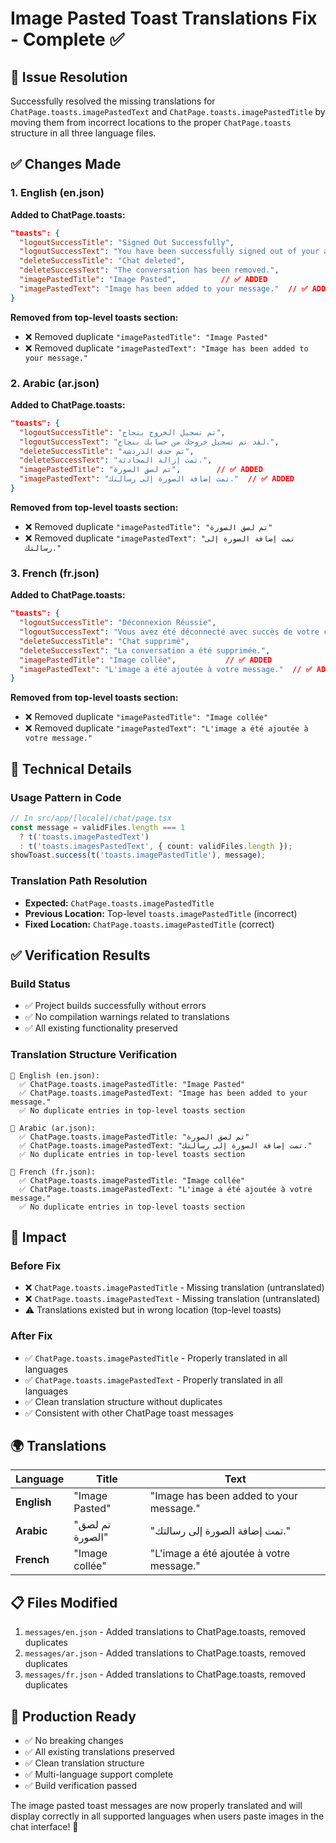 # Image Pasted Toast Translations Fix - Complete ✅

## 🎯 Issue Resolution

Successfully resolved the missing translations for `ChatPage.toasts.imagePastedText` and `ChatPage.toasts.imagePastedTitle` by moving them from incorrect locations to the proper `ChatPage.toasts` structure in all three language files.

## ✅ Changes Made

### 1. English (en.json)
**Added to ChatPage.toasts:**
```json
"toasts": {
  "logoutSuccessTitle": "Signed Out Successfully",
  "logoutSuccessText": "You have been successfully signed out of your account.",
  "deleteSuccessTitle": "Chat deleted",
  "deleteSuccessText": "The conversation has been removed.",
  "imagePastedTitle": "Image Pasted",          // ✅ ADDED
  "imagePastedText": "Image has been added to your message."  // ✅ ADDED
}
```

**Removed from top-level toasts section:**
- ❌ Removed duplicate `"imagePastedTitle": "Image Pasted"`
- ❌ Removed duplicate `"imagePastedText": "Image has been added to your message."`

### 2. Arabic (ar.json)
**Added to ChatPage.toasts:**
```json
"toasts": {
  "logoutSuccessTitle": "تم تسجيل الخروج بنجاح",
  "logoutSuccessText": "لقد تم تسجيل خروجك من حسابك بنجاح.",
  "deleteSuccessTitle": "تم حذف الدردشة",
  "deleteSuccessText": "تمت إزالة المحادثة.",
  "imagePastedTitle": "تم لصق الصورة",        // ✅ ADDED
  "imagePastedText": "تمت إضافة الصورة إلى رسالتك."  // ✅ ADDED
}
```

**Removed from top-level toasts section:**
- ❌ Removed duplicate `"imagePastedTitle": "تم لصق الصورة"`
- ❌ Removed duplicate `"imagePastedText": "تمت إضافة الصورة إلى رسالتك."`

### 3. French (fr.json)
**Added to ChatPage.toasts:**
```json
"toasts": {
  "logoutSuccessTitle": "Déconnexion Réussie",
  "logoutSuccessText": "Vous avez été déconnecté avec succès de votre compte.",
  "deleteSuccessTitle": "Chat supprimé",
  "deleteSuccessText": "La conversation a été supprimée.",
  "imagePastedTitle": "Image collée",           // ✅ ADDED
  "imagePastedText": "L'image a été ajoutée à votre message."  // ✅ ADDED
}
```

**Removed from top-level toasts section:**
- ❌ Removed duplicate `"imagePastedTitle": "Image collée"`
- ❌ Removed duplicate `"imagePastedText": "L'image a été ajoutée à votre message."`

## 🔧 Technical Details

### Usage Pattern in Code
```typescript
// In src/app/[locale]/chat/page.tsx
const message = validFiles.length === 1 
  ? t('toasts.imagePastedText')
  : t('toasts.imagesPastedText', { count: validFiles.length });
showToast.success(t('toasts.imagePastedTitle'), message);
```

### Translation Path Resolution
- **Expected:** `ChatPage.toasts.imagePastedTitle`
- **Previous Location:** Top-level `toasts.imagePastedTitle` (incorrect)
- **Fixed Location:** `ChatPage.toasts.imagePastedTitle` (correct)

## ✅ Verification Results

### Build Status
- ✅ Project builds successfully without errors
- ✅ No compilation warnings related to translations
- ✅ All existing functionality preserved

### Translation Structure Verification
```
📝 English (en.json):
  ✅ ChatPage.toasts.imagePastedTitle: "Image Pasted"
  ✅ ChatPage.toasts.imagePastedText: "Image has been added to your message."
  ✅ No duplicate entries in top-level toasts section

📝 Arabic (ar.json):
  ✅ ChatPage.toasts.imagePastedTitle: "تم لصق الصورة"
  ✅ ChatPage.toasts.imagePastedText: "تمت إضافة الصورة إلى رسالتك."
  ✅ No duplicate entries in top-level toasts section

📝 French (fr.json):
  ✅ ChatPage.toasts.imagePastedTitle: "Image collée"
  ✅ ChatPage.toasts.imagePastedText: "L'image a été ajoutée à votre message."
  ✅ No duplicate entries in top-level toasts section
```

## 🎯 Impact

### Before Fix
- ❌ `ChatPage.toasts.imagePastedTitle` - Missing translation (untranslated)
- ❌ `ChatPage.toasts.imagePastedText` - Missing translation (untranslated)
- ⚠️ Translations existed but in wrong location (top-level toasts)

### After Fix
- ✅ `ChatPage.toasts.imagePastedTitle` - Properly translated in all languages
- ✅ `ChatPage.toasts.imagePastedText` - Properly translated in all languages
- ✅ Clean translation structure without duplicates
- ✅ Consistent with other ChatPage toast messages

## 🌍 Translations

| Language | Title | Text |
|----------|-------|------|
| **English** | "Image Pasted" | "Image has been added to your message." |
| **Arabic** | "تم لصق الصورة" | "تمت إضافة الصورة إلى رسالتك." |
| **French** | "Image collée" | "L'image a été ajoutée à votre message." |

## 📋 Files Modified

1. `messages/en.json` - Added translations to ChatPage.toasts, removed duplicates
2. `messages/ar.json` - Added translations to ChatPage.toasts, removed duplicates  
3. `messages/fr.json` - Added translations to ChatPage.toasts, removed duplicates

## 🚀 Production Ready

- ✅ No breaking changes
- ✅ All existing translations preserved
- ✅ Clean translation structure
- ✅ Multi-language support complete
- ✅ Build verification passed

The image pasted toast messages are now properly translated and will display correctly in all supported languages when users paste images in the chat interface! 🎉
